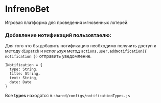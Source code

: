 # InfrenoBet
Игровая платформа для проведения мгновенных лотерей. 


### Добавление нотификаций пользовтаелю:

Для того что бы добавить нотификацию необходимо получить доступ к методу `dispatch` и используя метод `actions.user.addNotification({ notification })` отправить уведомление.

```
INotification = {
  type: String,
  title: String,
  text: String,
  date: Date
}
```

 Все **types** находятся в `shared/configs/notificationTypes.js`
